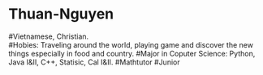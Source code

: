 # Thuan-Nguyen
#Vietnamese, Christian.  
#Hobies: Traveling around the world, playing game and discover the new things especially in food and country. 
#Major in Coputer Science: Python, Java I&II, C++, Statisic, Cal I&II. 
#Mathtutor
#Junior
